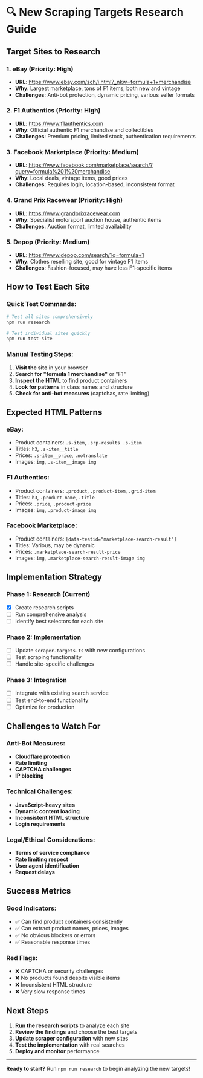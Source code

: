 # 🔍 New Scraping Targets Research Guide

## Target Sites to Research

### 1. **eBay** (Priority: High)
- **URL**: https://www.ebay.com/sch/i.html?_nkw=formula+1+merchandise
- **Why**: Largest marketplace, tons of F1 items, both new and vintage
- **Challenges**: Anti-bot protection, dynamic pricing, various seller formats

### 2. **F1 Authentics** (Priority: High)
- **URL**: https://www.f1authentics.com
- **Why**: Official authentic F1 merchandise and collectibles
- **Challenges**: Premium pricing, limited stock, authentication requirements

### 3. **Facebook Marketplace** (Priority: Medium)
- **URL**: https://www.facebook.com/marketplace/search/?query=formula%201%20merchandise
- **Why**: Local deals, vintage items, good prices
- **Challenges**: Requires login, location-based, inconsistent format

### 4. **Grand Prix Racewear** (Priority: High)
- **URL**: https://www.grandprixracewear.com
- **Why**: Specialist motorsport auction house, authentic items
- **Challenges**: Auction format, limited availability

### 5. **Depop** (Priority: Medium)
- **URL**: https://www.depop.com/search/?q=formula+1
- **Why**: Clothes reselling site, good for vintage F1 items
- **Challenges**: Fashion-focused, may have less F1-specific items

## How to Test Each Site

### Quick Test Commands:
```bash
# Test all sites comprehensively
npm run research

# Test individual sites quickly
npm run test-site
```

### Manual Testing Steps:
1. **Visit the site** in your browser
2. **Search for "formula 1 merchandise"** or "F1"
3. **Inspect the HTML** to find product containers
4. **Look for patterns** in class names and structure
5. **Check for anti-bot measures** (captchas, rate limiting)

## Expected HTML Patterns

### eBay:
- Product containers: `.s-item`, `.srp-results .s-item`
- Titles: `h3`, `.s-item__title`
- Prices: `.s-item__price`, `.notranslate`
- Images: `img`, `.s-item__image img`

### F1 Authentics:
- Product containers: `.product`, `.product-item`, `.grid-item`
- Titles: `h3`, `.product-name`, `.title`
- Prices: `.price`, `.product-price`
- Images: `img`, `.product-image img`

### Facebook Marketplace:
- Product containers: `[data-testid="marketplace-search-result"]`
- Titles: Various, may be dynamic
- Prices: `.marketplace-search-result-price`
- Images: `img`, `.marketplace-search-result-image img`

## Implementation Strategy

### Phase 1: Research (Current)
- [x] Create research scripts
- [ ] Run comprehensive analysis
- [ ] Identify best selectors for each site

### Phase 2: Implementation
- [ ] Update `scraper-targets.ts` with new configurations
- [ ] Test scraping functionality
- [ ] Handle site-specific challenges

### Phase 3: Integration
- [ ] Integrate with existing search service
- [ ] Test end-to-end functionality
- [ ] Optimize for production

## Challenges to Watch For

### Anti-Bot Measures:
- **Cloudflare protection**
- **Rate limiting**
- **CAPTCHA challenges**
- **IP blocking**

### Technical Challenges:
- **JavaScript-heavy sites**
- **Dynamic content loading**
- **Inconsistent HTML structure**
- **Login requirements**

### Legal/Ethical Considerations:
- **Terms of service compliance**
- **Rate limiting respect**
- **User agent identification**
- **Request delays**

## Success Metrics

### Good Indicators:
- ✅ Can find product containers consistently
- ✅ Can extract product names, prices, images
- ✅ No obvious blockers or errors
- ✅ Reasonable response times

### Red Flags:
- ❌ CAPTCHA or security challenges
- ❌ No products found despite visible items
- ❌ Inconsistent HTML structure
- ❌ Very slow response times

## Next Steps

1. **Run the research scripts** to analyze each site
2. **Review the findings** and choose the best targets
3. **Update scraper configuration** with new sites
4. **Test the implementation** with real searches
5. **Deploy and monitor** performance

---

**Ready to start?** Run `npm run research` to begin analyzing the new targets!
